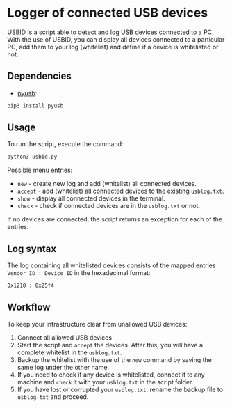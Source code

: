 # Logger of connected  USB devices

USBID is a script able to detect and log USB devices connected to a PC. With the use of USBID, you can display all devices connected to a particular PC, add them to your log (whitelist) and define if a device is whitelisted or not.

## Dependencies

* [pyusb](https://pypi.org/project/pyusb/):

```bash
pip3 install pyusb
```

## Usage

To run the script, execute the command:

```bash
python3 usbid.py
```

Possible menu entries:

* `new` - create new log and add (whitelist) all connected devices.
* `accept` - add (whitelist) all connected devices to the existing `usblog.txt`.
* `show` - display all connected devices in the terminal.
* `check` - check if connected devices are in the `usblog.txt` or not.

If no devices are connected, the script returns an exception for each of the entries.

## Log syntax

The log containing all whitelisted devices consists of the mapped entries `Vendor ID : Device ID` in the hexadecimal format:

```bash
0x1210 : 0x25f4
```

## Workflow

To keep your infrastructure clear from unallowed USB devices:

1. Connect all allowed USB devices 
2. Start the script and `accept` the devices. After this, you will have a complete whitelist in the `usblog.txt`.
3. Backup the whitelist with the use of the `new` command by saving the same log under the other name.
4. If you need to check if any device is whitelisted, connect it to any machine and `check` it with your `usblog.txt` in the script folder.
5. If you have lost or corrupted your `usblog.txt`, rename the backup file to `usblog.txt` and proceed.